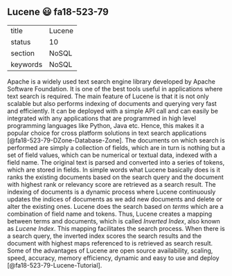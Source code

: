 ## Lucene :smiley: fa18-523-79


|          |            |
| -------- | ---------- |
| title    | Lucene     | 
| status   | 10         |
| section  | NoSQL      |
| keywords | NoSQL      |



Apache is a widely used text search engine library developed by Apache Software Foundation. It is one of the best tools useful in applications where text search is required. The main feature of Lucene is that it is not only scalable but also performs indexing of documents and querying very fast and efficiently. It can be deployed with a simple API call and can easily be integrated with any applications that are programmed in high level programming languages like Python, Java etc. Hence, this makes it a popular choice for cross platform solutions in text search applications [@fa18-523-79-DZone-Database-Zone]. The documents on which search is performed are simply a collection of fields, which are in turn is nothing but a set of field values, which can be numerical or textual data, indexed with a field name. The original text is parsed and converted into a series of tokens, which are stored in fields. In simple words what Lucene basically does is it ranks the existing documents based on the search query and the document with highest rank or relevancy score are retrieved as a search result.  The indexing of documents is a dynamic process where Lucene continuously updates the indices of documents as we add new documents and delete or alter the existing ones. Lucene does the search based on *terms* which are a combination of field name and tokens. Thus, Lucene creates a mapping between terms and documents, which is called *Inverted Index*, also known as *Lucene Index*. This mapping facilitates the search process. When there is a search query, the inverted index scores the search results and the document with highest maps referenced to is retrieved as search result. Some of the advantages of Lucene are open source availability, scaling, speed, accuracy, memory efficiency, dynamic and easy to use and deploy [@fa18-523-79-Lucene-Tutorial].



